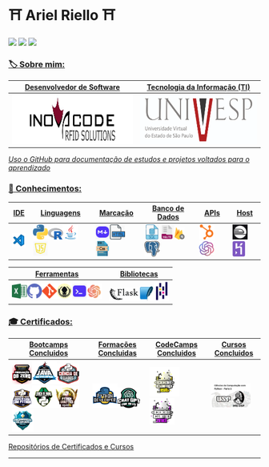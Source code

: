 
# ⛩️ Ariel Riello ⛩️ 

</a>[<img src="https://img.shields.io/badge/LinkedIn-0077B5?style=for-the-badge&logo=linkedin&logoColor=white">](https://www.linkedin.com/in/ariel-gustavo-frutuoso-riello-962217266/)
[<img src="https://hermes.digitalinnovation.one/assets/diome/logo-full.svg" width="70">](https://www.dio.me/users/riello_programmer)
<a href="mailto:riello.programmer@gmail.com">
  <img src="https://img.shields.io/badge/Gmail-D14836?style=for-the-badge&logo=gmail&logoColor=white"/>


### 🏷️ Sobre mim:

|Desenvolvedor de Software|Tecnologia da Informação (TI)|
|--|--|
|[<img src="img\inova_logo.jpeg" width="300" height="100">](https://www.inovacoderfid.com)|[<img src="img\univesp.png" width="300" height="100">](https://univesp.br/cursos/bacharel-em-tecnologia-da-informacao)|

*Uso o GitHub para documentação de estudos e projetos voltados para o aprendizado*



### 🧠 Conhecimentos:

|IDE|Linguagens|Marcação|Banco de Dados|APIs|Host|
|--|--|--|--|--|--|
|[<img src="img\vsc.png" width="30" title="VS Code">](https://code.visualstudio.com)|[<img src="img\py.png" width="30" title="Python">](https://www.python.org)[<img src="img\R.png" width="30" title="R">](https://www.r-project.org/)[<img src="img\java.png" width="30" title="Java">](https://www.java.com/pt-BR/)[<img src="img\js.png" width="30" title="Java Script">](https://developer.mozilla.org/pt-BR/docs/Web/JavaScript/Guide/Introduction)|[<img src="img\md.png" width="30" title="Markdown">](https://www.markdownguide.org)[<img src="img\html.png" width="30" title="HTML">](https://html.com)[<img src="img\css.png" width="30" title="CSS">](https://www.css3.com)|[<img src="img\sql.png" width="30" title="SQL">](https://www.oracle.com/br/database/technologies/appdev/sql.html)[<img src="img\sqlite.png" width="30" title="SQLite">](https://www.sqlite.org/index.html)[<img src="img\firestore.png" width="20" title="FireStore">](https://firebase.google.com/products/firestore?hl=pt-br)[<img src="img\postgresql.png" width="30" title="PostgreSQL">](https://www.postgresql.org/)|[<img src="img/hubspot.png" width="30" title="HubSpot">](https://www.hubspot.com)[<img src="img\openai.png" width="30" title="OpenAI">](https://openai.com/blog/openai-api)|[<img src="img\railway.png" width="30" title="Railway">](https://railway.app/)[<img src="img\heroku.png" width="25" title="Heroku">](https://heroku.com/)|

|Ferramentas|Bibliotecas|
|--|--|
[<img src="img/excel.png" width="30" title="Excel">](https://www.microsoft.com/pt-br/microsoft-365/p/excel/CFQ7TTC0HR4R)[<img src="img/github.png" width="30" title="GitHub">]()[<img src="img/git.png" width="30" title="Git">](https://git-scm.com)[<img src="img\gitkraken.png" width="30" title="Git Kraken">](https://www.gitkraken.com/)[<img src="img/cmd.png" width="30" title="CMD">](https://learn.microsoft.com/pt-br/windows-server/administration/windows-commands/cmd)[<img src="img\chatgpt.png" width="30" title="ChatGPT">](https://openai.com/chatgpt)| [<img src="img/flask.png" width="60" title="Flask">](https://flask.palletsprojects.com/en/3.0.x/)[<img src="img\tkinter.png" width="30" title="Tkinter">](https://docs.python.org/pt-br/3/library/tkinter.html)[<img src="img/pandas.png" width="30" title="Pandas">](https://pandas.pydata.org/)|


### 🎓 Certificados:

|Bootcamps Concluidos|Formações Concluidas|CodeCamps Concluidos|Cursos Concluidos|
|--|--|--|--|
|[<img src="img/bifpdz.png" width="40">](https://www.dio.me/certificate/A68A2AAE/share)[<img src="img/bcjavabp.png" width="50">](https://www.dio.me/certificate/4233EB4D/share)[<img src="img/cddpybs.png" width="45">](https://www.dio.me/certificate/92565078/share)[<img src="img/bcifpcd.png" width="40">](https://www.dio.me/certificate/B8661910/share)[<img src="img/unimed_cdd_logo.png" width="45">](https://www.dio.me/certificate/CAM8O7XB/share)[<img src="img/sqd.png" width="50">](https://www.dio.me/certificate/SGCQLN5X/share)[<img src="img\NTTDATA.webp" width="43">](https://hermes.dio.me/certificates/PWSATVYL.pdf)|[<img src="img/fpydev.png" width="50">](https://www.dio.me/certificate/BACD5E5F/share)[<img src="img/fgpt.png" width="45">](https://www.dio.me/certificate/DC23F65D/share)|[<img src="img/codecamp1.png" width="60">](https://www.dio.me/certificate/D7B1982C/share)[<img src="img/codecamp2.png" width="50">](https://www.dio.me/certificate/AC2DBFF4/share)|[<img src="img/python_pt1.png" width="80">](https://coursera.org/share/9fee9c3633a1b0899e7343501e989d8c)|

[Repositórios de Certificados e Cursos](https://github.com/ArielRiello/Certificados_Ariel_Riello)

---